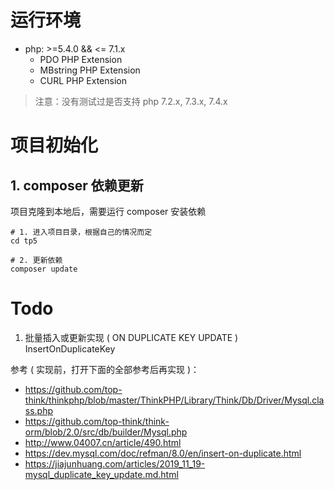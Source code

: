 # 运行环境

- php: >=5.4.0 && <= 7.1.x
    - PDO PHP Extension
    - MBstring PHP Extension
    - CURL PHP Extension

> 注意：没有测试过是否支持 php 7.2.x, 7.3.x, 7.4.x


# 项目初始化

## 1. composer 依赖更新

项目克隆到本地后，需要运行 composer 安装依赖

```
# 1. 进入项目目录，根据自己的情况而定
cd tp5

# 2. 更新依赖
composer update
```

# Todo

1. 批量插入或更新实现 ( ON DUPLICATE KEY UPDATE ) InsertOnDuplicateKey

参考 ( 实现前，打开下面的全部参考后再实现 )：
- https://github.com/top-think/thinkphp/blob/master/ThinkPHP/Library/Think/Db/Driver/Mysql.class.php
- https://github.com/top-think/think-orm/blob/2.0/src/db/builder/Mysql.php
- http://www.04007.cn/article/490.html
- https://dev.mysql.com/doc/refman/8.0/en/insert-on-duplicate.html
- https://jiajunhuang.com/articles/2019_11_19-mysql_duplicate_key_update.md.html


